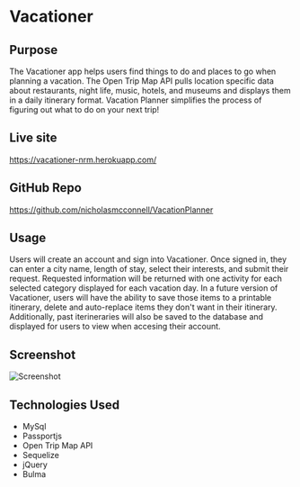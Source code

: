 # Vacationer

## Purpose

The Vacationer app helps users find things to do and places to go when planning a vacation.  The Open Trip Map API pulls location specific data about restaurants, night life, music, hotels, and museums and displays them in a daily itinerary format. Vacation Planner simplifies the process of figuring out what to do on your next trip!
## Live site

https://vacationer-nrm.herokuapp.com/

## GitHub Repo

https://github.com/nicholasmcconnell/VacationPlanner
## Usage

Users will create an account and sign into Vacationer.  Once signed in, they can enter a city name, length of stay, select their interests, and submit their request. Requested information will be returned with one activity for each selected category displayed for each vacation day.  In a future version of Vacationer, users will have the ability to save those items to a printable itinerary, delete and auto-replace items they don't want in their itinerary. Additionally, past iterineraries will also be saved to the database and displayed for users to view when accesing their account.

## Screenshot

![Screenshot](public/img/vacationer.gif)

## Technologies Used
  * MySql
  * Passportjs
  * Open Trip Map API
  * Sequelize
  * jQuery
  * Bulma



